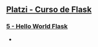 ## [Platzi - Curso de Flask ](https://platzi.com/clases/flask/)

### [5 - Hello World Flask](https://platzi.com/clases/1540-flask/18443-hello-world-flask/)
- 
